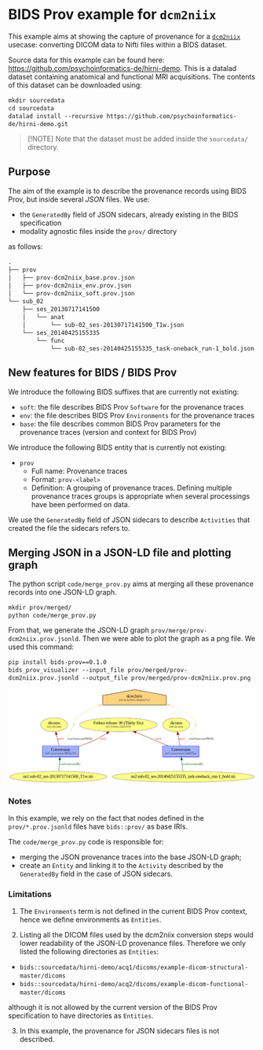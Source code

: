 # BIDS Prov example for `dcm2niix`

This example aims at showing the capture of provenance for a [`dcm2niix`](https://github.com/rordenlab/dcm2niix) usecase: converting DICOM data to Nifti files within a BIDS dataset.

Source data for this example can be found here: https://github.com/psychoinformatics-de/hirni-demo. This is a datalad dataset containing anatomical and functional MRI acquisitions. The contents of this dataset can be downloaded using:

```shell
mkdir sourcedata
cd sourcedata
datalad install --recursive https://github.com/psychoinformatics-de/hirni-demo.git
```

> [!NOTE] Note that the dataset must be added inside the `sourcedata/` directory.

## Purpose

The aim of the example is to describe the provenance records using BIDS Prov, but inside several *JSON* files.
We use:

* the `GeneratedBy` field of JSON sidecars, already existing in the BIDS specification
* modality agnostic files inside the `prov/` directory

as follows:

```
.
├── prov
│   ├── prov-dcm2niix_base.prov.json
│   ├── prov-dcm2niix_env.prov.json
│   └── prov-dcm2niix_soft.prov.json
└── sub_02
    ├── ses_20130717141500
    │   └── anat
    │       └── sub-02_ses-20130717141500_T1w.json
    └── ses_20140425155335
        └── func
            └── sub-02_ses-20140425155335_task-oneback_run-1_bold.json
```

## New features for BIDS / BIDS Prov

We introduce the following BIDS suffixes that are currently not existing:
* `soft`: the file describes BIDS Prov `Software` for the provenance traces
* `env`: the file describes BIDS Prov `Environments` for the provenance traces
* `base`: the file describes common BIDS Prov parameters for the provenance traces (version and context for BIDS Prov)

We introduce the following BIDS entity that is currently not existing:
* `prov`
    * Full name: Provenance traces
    * Format: `prov-<label>`
    * Definition: A grouping of provenance traces. Defining multiple provenance traces groups is appropriate when several processings have been performed on data.

We use the `GeneratedBy` field of JSON sidecars to describe `Activities` that created the file the sidecars refers to.

## Merging JSON in a JSON-LD file and plotting graph

The python script `code/merge_prov.py` aims at merging all these provenance records into one JSON-LD graph.

```shell
mkdir prov/merged/
python code/merge_prov.py
```

From that, we generate the JSON-LD graph `prov/merge/prov-dcm2niix.prov.jsonld`. Then we were able to plot the graph as a png file. We used this command:

```shell
pip install bids-prov==0.1.0
bids_prov_visualizer --input_file prov/merged/prov-dcm2niix.prov.jsonld --output_file prov/merged/prov-dcm2niix.prov.png
```

![](/examples/dcm2niix/prov/merged/prov-dcm2niix.prov.png)

### Notes

In this example, we rely on the fact that nodes defined in the `prov/*.prov.jsonld` files have `bids::prov/` as base IRIs.

The `code/merge_prov.py` code is responsible for:
* merging the JSON provenance traces into the base JSON-LD graph;
* create an `Entity` and linking it to the `Activity` described by the `GeneratedBy` field in the case of JSON sidecars.

### Limitations

1. The `Environments` term is not defined in the current BIDS Prov context, hence we define environments as `Entities`.

2. Listing all the DICOM files used by the dcm2niix conversion steps would lower readability of the JSON-LD provenance files. Therefore we only listed the following directories as `Entities`:
* `bids::sourcedata/hirni-demo/acq1/dicoms/example-dicom-structural-master/dicoms`
* `bids::sourcedata/hirni-demo/acq2/dicoms/example-dicom-functional-master/dicoms`

although it is not allowed by the current version of the BIDS Prov specification to have directories as `Entities`.

3. In this example, the provenance for JSON sidecars files is not described.
